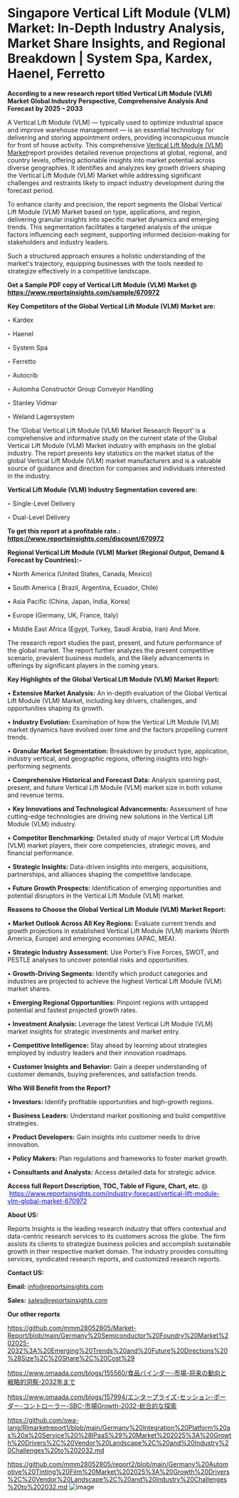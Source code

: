 # Singapore Vertical Lift Module (VLM) Market: In-Depth Industry Analysis, Market Share Insights, and Regional Breakdown | System Spa, Kardex, Haenel, Ferretto

<strong>According to a new research report titled Vertical Lift Module (VLM) Market Global Industry Perspective, Comprehensive Analysis And Forecast by 2025 – 2033</strong>

A Vertical Lift Module (VLM) — typically used to optimize industrial space and improve warehouse management — is an essential technology for delivering and storing appointment orders, providing inconspicuous muscle for front of house activity. This comprehensive <a href=https://www.reportsinsights.com/sample/670972>Vertical Lift Module (VLM) Market</a>report provides detailed revenue projections at global, regional, and country levels, offering actionable insights into market potential across diverse geographies. It identifies and analyzes key growth drivers shaping the Vertical Lift Module (VLM) Market while addressing significant challenges and restraints likely to impact industry development during the forecast period.

To enhance clarity and precision, the report segments the Global Vertical Lift Module (VLM) Market based on type, applications, and region, delivering granular insights into specific market dynamics and emerging trends. This segmentation facilitates a targeted analysis of the unique factors influencing each segment, supporting informed decision-making for stakeholders and industry leaders.

Such a structured approach ensures a holistic understanding of the market's trajectory, equipping businesses with the tools needed to strategize effectively in a competitive landscape.

<strong>Get a Sample PDF copy of Vertical Lift Module (VLM) Market </strong><strong>@<a href=https://www.reportsinsights.com/sample/670972 style=color:#0000ff;> https://www.reportsinsights.com/sample/670972</a></strong></font>

<strong>Key Competitors of the Global Vertical Lift Module (VLM) Market are:</strong>

‣ Kardex

‣ Haenel

‣ System Spa

‣ Ferretto

‣ Autocrib

‣ Automha Constructor Group Conveyor Handling

‣ Stanley Vidmar

‣ Weland Lagersystem

The ‘Global Vertical Lift Module (VLM) Market Research Report’ is a comprehensive and informative study on the current state of the Global Vertical Lift Module (VLM) Market industry with emphasis on the global industry. The report presents key statistics on the market status of the global Vertical Lift Module (VLM) market manufacturers and is a valuable source of guidance and direction for companies and individuals interested in the industry.

<strong>Vertical Lift Module (VLM) Industry Segmentation covered are:</strong>

‣ Single-Level Delivery

‣ Dual-Level Delivery

<strong>To get this report at a profitable rate.: <a href=https://www.reportsinsights.com/discount/670972 style=color:#0000ff;>https://www.reportsinsights.com/discount/670972</a></strong></font>

<strong>Regional Vertical Lift Module (VLM) Market (Regional Output, Demand &amp; Forecast by Countries):-</strong>

• North America (United States, Canada, Mexico)

• South America ( Brazil, Argentina, Ecuador, Chile)

• Asia Pacific (China, Japan, India, Korea)

• Europe (Germany, UK, France, Italy)

• Middle East Africa (Egypt, Turkey, Saudi Arabia, Iran) And More.

The research report studies the past, present, and future performance of the global market. The report further analyzes the present competitive scenario, prevalent business models, and the likely advancements in offerings by significant players in the coming years.

<strong>Key Highlights of the Global Vertical Lift Module (VLM) Market Report:</strong>

• <strong>Extensive Market Analysis:</strong> An in-depth evaluation of the Global Vertical Lift Module (VLM) Market, including key drivers, challenges, and opportunities shaping its growth.

• <strong>Industry Evolution:</strong> Examination of how the Vertical Lift Module (VLM) market dynamics have evolved over time and the factors propelling current trends.

• <strong>Granular Market Segmentation:</strong> Breakdown by product type, application, industry vertical, and geographic regions, offering insights into high-performing segments.

• <strong>Comprehensive Historical and Forecast Data:</strong> Analysis spanning past, present, and future Vertical Lift Module (VLM) market size in both volume and revenue terms.

• <strong>Key Innovations and Technological Advancements:</strong> Assessment of how cutting-edge technologies are driving new solutions in the Vertical Lift Module (VLM) industry.

• <strong>Competitor Benchmarking:</strong> Detailed study of major Vertical Lift Module (VLM) market players, their core competencies, strategic moves, and financial performance.

• <strong>Strategic Insights:</strong> Data-driven insights into mergers, acquisitions, partnerships, and alliances shaping the competitive landscape.

• <strong>Future Growth Prospects:</strong> Identification of emerging opportunities and potential disruptors in the Vertical Lift Module (VLM) market.

<strong>Reasons to Choose the Global Vertical Lift Module (VLM) Market Report:</strong>

• <strong>Market Outlook Across All Key Regions:</strong> Evaluate current trends and growth projections in established Vertical Lift Module (VLM) markets (North America, Europe) and emerging economies (APAC, MEA).

• <strong>Strategic Industry Assessment:</strong> Use Porter’s Five Forces, SWOT, and PESTLE analyses to uncover potential risks and opportunities.

• <strong>Growth-Driving Segments:</strong> Identify which product categories and industries are projected to achieve the highest Vertical Lift Module (VLM) market shares.

• <strong>Emerging Regional Opportunities:</strong> Pinpoint regions with untapped potential and fastest projected growth rates.

• <strong>Investment Analysis:</strong> Leverage the latest Vertical Lift Module (VLM) market insights for strategic investments and market entry.

• <strong>Competitive Intelligence:</strong> Stay ahead by learning about strategies employed by industry leaders and their innovation roadmaps.

• <strong>Customer Insights and Behavior:</strong> Gain a deeper understanding of customer demands, buying preferences, and satisfaction trends.

<strong>Who Will Benefit from the Report?</strong>

• <strong>Investors:</strong> Identify profitable opportunities and high-growth regions.

• <strong>Business Leaders:</strong> Understand market positioning and build competitive strategies.

• <strong>Product Developers:</strong> Gain insights into customer needs to drive innovation.

• <strong>Policy Makers:</strong> Plan regulations and frameworks to foster market growth.

• <strong>Consultants and Analysts:</strong> Access detailed data for strategic advice.
</ul>
<strong>Access full Report Description, TOC, Table of Figure, Chart, etc. </strong>@  <a href=https://www.reportsinsights.com/industry-forecast/vertical-lift-module-vlm-global-market-670972 style=color:#0000ff;>https://www.reportsinsights.com/industry-forecast/vertical-lift-module-vlm-global-market-670972</a></font>

<strong><strong>About US</strong>:</strong>

Reports Insights is the leading research industry that offers contextual and data-centric research services to its customers across the globe. The firm assists its clients to strategize business policies and accomplish sustainable growth in their respective market domain. The industry provides consulting services, syndicated research reports, and customized research reports.

<strong>Contact US:</strong>

<p class=""""><b>Email:</b> <a href=mailto:info@reportsinsights.com>info@reportsinsights.com</a></p>
<p class=""""><b>Sales:</b> <a href=mailto:sales@reportsinsights.com>sales@reportsinsights.com</a></p>

<strong>Our other reports</strong>

<a href=https://github.com/mmm28052805/Market-Report/blob/main/Germany%20Semiconductor%20Foundry%20Market%202025-2032%3A%20Emerging%20Trends%20and%20Future%20Directions%20%28Size%2C%20Share%2C%20Cost%29>https://github.com/mmm28052805/Market-Report/blob/main/Germany%20Semiconductor%20Foundry%20Market%202025-2032%3A%20Emerging%20Trends%20and%20Future%20Directions%20%28Size%2C%20Share%2C%20Cost%29</a>

<a href=https://www.omaada.com/blogs/155560/食品バインダー-市場-将来の動向と戦略的洞察-2032年まで>https://www.omaada.com/blogs/155560/食品バインダー-市場-将来の動向と戦略的洞察-2032年まで</a>

<a href=https://www.omaada.com/blogs/157994/エンタープライズ-セッション-ボーダー-コントローラー-SBC-市場Growth-2032-総合的な探索>https://www.omaada.com/blogs/157994/エンタープライズ-セッション-ボーダー-コントローラー-SBC-市場Growth-2032-総合的な探索</a>

<a href=https://github.com/swa-lang/RImarketreport1/blob/main/Germany%20Integration%20Platform%20as%20a%20Service%20%28IPaaS%29%20Market%202025%3A%20Growth%20Drivers%2C%20Vendor%20Landscape%2C%20and%20Industry%20Challenges%20to%202032.md>https://github.com/swa-lang/RImarketreport1/blob/main/Germany%20Integration%20Platform%20as%20a%20Service%20%28IPaaS%29%20Market%202025%3A%20Growth%20Drivers%2C%20Vendor%20Landscape%2C%20and%20Industry%20Challenges%20to%202032.md</a>

<a href=https://github.com/mmm28052805/report2/blob/main/Germany%20Automotive%20Tinting%20Film%20Market%202025%3A%20Growth%20Drivers%2C%20Vendor%20Landscape%2C%20and%20Industry%20Challenges%20to%202032.md>https://github.com/mmm28052805/report2/blob/main/Germany%20Automotive%20Tinting%20Film%20Market%202025%3A%20Growth%20Drivers%2C%20Vendor%20Landscape%2C%20and%20Industry%20Challenges%20to%202032.md</a>
![image](https://github.com/user-attachments/assets/d67ffd9c-fa9c-4378-865b-82e45efc760c)
